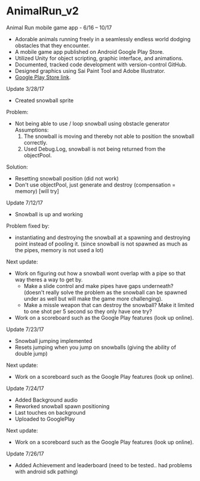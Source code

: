 # AnimalRun_v2
Animal Run mobile game app - 6/16 – 10/17

- Adorable animals running freely in a seamlessly endless world dodging obstacles that they encounter.
- A mobile game app published on Android Google Play Store.
- Utilized Unity for object scripting, graphic interface, and animations.
- Documented, tracked code development with version-control GitHub.
- Designed graphics using Sai Paint Tool and Adobe Illustrator.
- [Google Play Store link](https://play.google.com/store/apps/details?id=com.GregViolan.AnimalRun&hl=en).

Update 3/28/17
- Created snowball sprite

Problem:
- Not being able to use / loop snowball using obstacle generator
  Assumptions: 
  1. The snowball is moving and thereby not able to position the snowball correctly.
  2. Used Debug.Log, snowball is not being returned from the objectPool.

Solution:
- Resetting snowball position (did not work)
- Don't use objectPool, just generate and destroy (compensation = memory) [will try] 


Update 7/12/17
- Snowball is up and working

Problem fixed by:
- instantiating and destroying the snowball at a spawning and destroying point instead of pooling it. 
(since snowball is not spawned as much as the pipes, memory is not used a lot)

Next update:
- Work on figuring out how a snowball wont overlap with a pipe so that way theres a way to get by.
  - Make a slide control and make pipes have gaps underneath? (doesn't really solve the problem as the 
    snowball can be spawned under as well but will make the game more challenging).
  - Make a missle weapon that can destroy the snowball? Make it limited to one shot per 5 second so they only have one try?
- Work on a scoreboard such as the Google Play features (look up online).

Update 7/23/17
- Snowball jumping implemented
- Resets jumping when you jump on snowballs (giving the ability of double jump)

Next update:
- Work on a scoreboard such as the Google Play features (look up online).

Update 7/24/17
- Added Background audio
- Reworked snowball spawn positioning
- Last touches on background
- Uploaded to GooglePlay

Next update:
- Work on a scoreboard such as the Google Play features (look up online).

Update 7/26/17
- Added Achievement and leaderboard  (need to be tested.. had problems with android sdk pathing)

